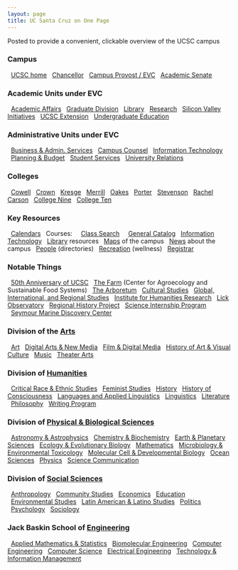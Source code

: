 ```yaml
---
layout: page
title: UC Santa Cruz on One Page
---
```

Posted to provide a convenient, clickable overview of the UCSC campus

<!-- Left Column -->
<div id="leftcol">

### Campus
&nbsp;&nbsp;[UCSC home](http://www.ucsc.edu/)
&nbsp;&nbsp;[Chancellor](http://chancellor.ucsc.edu/)
&nbsp;&nbsp;[Campus Provost / EVC](http://www1.ucsc.edu/administration/evc/)
&nbsp;&nbsp;[Academic Senate](http://senate.ucsc.edu/)

### Academic Units under EVC

&nbsp;&nbsp;[Academic Affairs](http://academicaffairs.ucsc.edu/)
&nbsp;&nbsp;[Graduate Division](http://graddiv.ucsc.edu/)
&nbsp;&nbsp;[Library](http://library.ucsc.edu/)
&nbsp;&nbsp;[Research](http://research.ucsc.edu/)
&nbsp;&nbsp;[Silicon Valley Initiatives](http://svi.ucsc.edu/)
&nbsp;&nbsp;[UCSC Extension](http://www.ucsc-extension.edu/)
&nbsp;&nbsp;[Undergraduate Education](http://vpdue.ucsc.edu/)

### Administrative Units under EVC
&nbsp;&nbsp;[Business & Admin. Services](http://bas.ucsc.edu/)
&nbsp;&nbsp;[Campus Counsel](https://lex.ucsc.edu)
&nbsp;&nbsp;[Information Technology](http://its.ucsc.edu/)
&nbsp;&nbsp;[Planning & Budget](http://planning.ucsc.edu/)
&nbsp;&nbsp;[Student Services](http://studentaffairs.ucsc.edu/)
&nbsp;&nbsp;[University Relations](http://urelations.ucsc.edu/)

### Colleges
&nbsp;&nbsp;[Cowell](http://cowell.ucsc.edu/)
&nbsp;&nbsp;[Crown](http://crown.ucsc.edu/)
&nbsp;&nbsp;[Kresge](http://kresge.ucsc.edu/)
&nbsp;&nbsp;[Merrill](http://merrill.ucsc.edu/)
&nbsp;&nbsp;[Oakes](http://oakes.ucsc.edu/)
&nbsp;&nbsp;[Porter](http://porter.ucsc.edu/)
&nbsp;&nbsp;[Stevenson](http://stevenson.ucsc.edu/)
&nbsp;&nbsp;[Rachel Carson](http://rachelcarson.ucsc.edu/)
&nbsp;&nbsp;[College Nine](http://collegenine.ucsc.edu/)
&nbsp;&nbsp;[College Ten](http://collegeten.ucsc.edu/)

### Key Resources
&nbsp;&nbsp;[Calendars](http://www.ucsc.edu/tools/calendars.html)
&nbsp;&nbsp;Courses:
&nbsp;&nbsp;&nbsp;&nbsp;[Class Search](https://pisa.ucsc.edu/class_search/)
&nbsp;&nbsp;&nbsp;&nbsp;[General Catalog](http://registrar.ucsc.edu/catalog/index.html)
&nbsp;&nbsp;[Information Technology](http://its.ucsc.edu/)
&nbsp;&nbsp;[Library](http://library.ucsc.edu/) resources
&nbsp;&nbsp;[Maps](http://maps.ucsc.edu/) of the campus
&nbsp;&nbsp;[News](http://news.ucsc.edu/) about the campus
&nbsp;&nbsp;[People](http://www.ucsc.edu/tools/people.html) (directories)
&nbsp;&nbsp;[Recreation](http://wellness.ucsc.edu/) (wellness)
&nbsp;&nbsp;[Registrar](http://reg.ucsc.edu/)

### Notable Things

&nbsp;&nbsp;[50th Anniversary of UCSC](http://50years.ucsc.edu/)
&nbsp;&nbsp;[The Farm](http://casfs.ucsc.edu/) (Center for Agroecology and Sustainable Food Systems)
&nbsp;&nbsp;[The Arboretum](https://arboretum.ucsc.edu)
&nbsp;&nbsp;[Cultural Studies](http://ccs.ihr.ucsc.edu/)
&nbsp;&nbsp;[Global, International, and Regional Studies](http://cgirs.ucsc.edu/)
&nbsp;&nbsp;[Institute for Humanities Research](http://ihr.ucsc.edu/)
&nbsp;&nbsp;[Lick Observatory](http://www.ucolick.org/)
&nbsp;&nbsp;[Regional History Project](http://library.ucsc.edu/regional-history-project)
&nbsp;&nbsp;[Science Internship Program](http://ucsc-sip.org/)
&nbsp;&nbsp;[Seymour Marine Discovery Center](http://seymourcenter.ucsc.edu/)

<!-- End of Left Column -->
</div>

<!-- Right Column -->
<div id="rightcol">

### Division of the [Arts](http://arts.ucsc.edu/)
&nbsp;&nbsp;[Art](http://art.ucsc.edu/)
&nbsp;&nbsp;[Digital Arts & New Media](http://danm.ucsc.edu/)
&nbsp;&nbsp;[Film & Digital Media](http://film.ucsc.edu/)
&nbsp;&nbsp;[History of Art & Visual Culture](http://havc.ucsc.edu/)
&nbsp;&nbsp;[Music](http://music.ucsc.edu/)
&nbsp;&nbsp;[Theater Arts](http://theater.ucsc.edu/)

### Division of [Humanities](http://humanities.ucsc.edu/)
&nbsp;&nbsp;[Critical Race & Ethnic Studies](http://cres.ucsc.edu/)
&nbsp;&nbsp;[Feminist Studies](http://feministstudies.ucsc.edu/)
&nbsp;&nbsp;[History](http://history.ucsc.edu/)
&nbsp;&nbsp;[History of Consciousness](http://histcon.ucsc.edu/)
&nbsp;&nbsp;[Languages and Applied Linguistics](http://language.ucsc.edu/)
&nbsp;&nbsp;[Linguistics](http://ling.ucsc.edu/)
&nbsp;&nbsp;[Literature](http://literature.ucsc.edu/)
&nbsp;&nbsp;[Philosophy](http://philosophy.ucsc.edu/)
&nbsp;&nbsp;[Writing Program](http://writing.ucsc.edu/)

### Division of [Physical & Biological Sciences](http://pbsci.ucsc.edu/)
&nbsp;&nbsp;[Astronomy & Astrophysics](http://www.astro.ucsc.edu/)
&nbsp;&nbsp;[Chemistry & Biochemistry](http://chemistry.ucsc.edu/)
&nbsp;&nbsp;[Earth & Planetary Sciences](http://es.ucsc.edu/)
&nbsp;&nbsp;[Ecology & Evolutionary Biology](http://eeb.ucsc.edu/)
&nbsp;&nbsp;[Mathematics](http://math.ucsc.edu/)
&nbsp;&nbsp;[Microbiology & Environmental Toxicology](http://etox.ucsc.edu/)
&nbsp;&nbsp;[Molecular Cell & Developmental Biology](http://www.mcd.ucsc.edu/)
&nbsp;&nbsp;[Ocean Sciences](http://oceansci.ucsc.edu/)
&nbsp;&nbsp;[Physics](http://physics.ucsc.edu/)
&nbsp;&nbsp;[Science Communication](http://scicom.ucsc.edu/)

### Division of [Social Sciences](http://socialsciences.ucsc.edu/)
&nbsp;&nbsp;[Anthropology](http://anthro.ucsc.edu/)
&nbsp;&nbsp;[Community Studies](http://communitystudies.ucsc.edu/)
&nbsp;&nbsp;[Economics](http://econ.ucsc.edu/)
&nbsp;&nbsp;[Education](http://education.ucsc.edu/)
&nbsp;&nbsp;[Environmental Studies](http://envs.ucsc.edu/)
&nbsp;&nbsp;[Latin American & Latino Studies](http://lals.ucsc.edu/)
&nbsp;&nbsp;[Politics](http://politics.ucsc.edu/)
&nbsp;&nbsp;[Psychology](http://psychology.ucsc.edu/)
&nbsp;&nbsp;[Sociology](http://sociology.ucsc.edu/)

### Jack Baskin School of [Engineering](http://soe.ucsc.edu/)
&nbsp;&nbsp;[Applied Mathematics & Statistics](http://ams.ucsc.edu/)
&nbsp;&nbsp;[Biomolecular Engineering](http://bme.ucsc.edu/)
&nbsp;&nbsp;[Computer Engineering](http://ce.ucsc.edu/)
&nbsp;&nbsp;[Computer Science](http://cs.ucsc.edu/)
&nbsp;&nbsp;[Electrical Engineering](http://ee.ucsc.edu/)
&nbsp;&nbsp;[Technology & Information Management](http://tim.ucsc.edu/)

<!-- End of Right column -->
</div>
